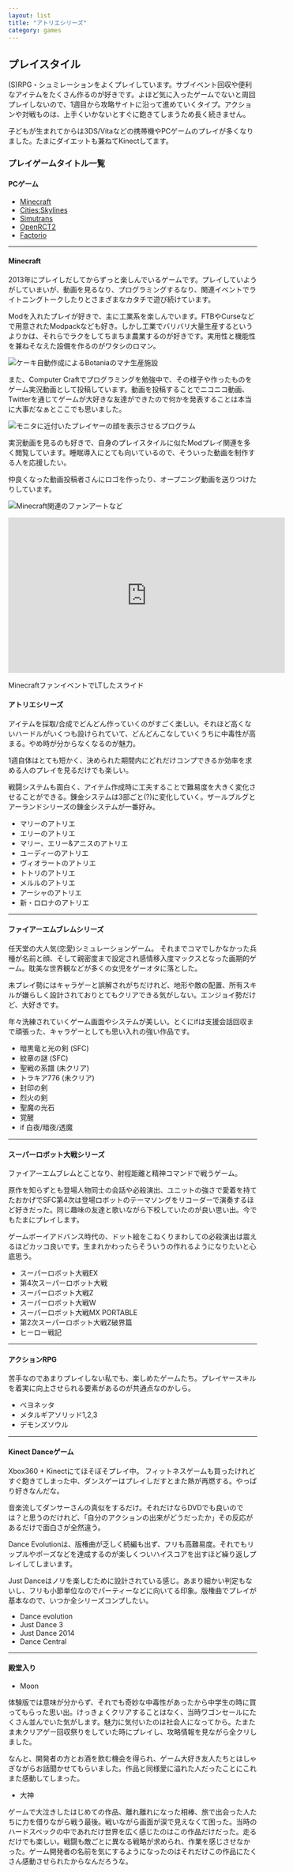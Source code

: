 ```yaml
---
layout: list
title: "アトリエシリーズ"
category: games
---
```


## プレイスタイル

(S)RPG・シュミレーションをよくプレイしています。サブイベント回収や便利なアイテムをたくさん作るのが好きです。よほど気に入ったゲームでないと周回プレイしないので、1週目から攻略サイトに沿って進めていくタイプ。アクションや対戦ものは、上手くいかないとすぐに飽きてしまうため長く続きません。

子どもが生まれてからは3DS/Vitaなどの携帯機やPCゲームのプレイが多くなりました。たまにダイエットも兼ねてKinectしてます。

### プレイゲームタイトル一覧

#### PCゲーム

* [Minecraft](https://minecraft.net/ja-jp/)
* [Cities:Skylines](https://www.paradoxplaza.com/cities-skylines/CSCS00GSK-MASTER.html)
* [Simutrans](https://www.simutrans.com/en/)
* [OpenRCT2](https://openrct2.org/)
* [Factorio](https://www.factorio.com/)

---

#### Minecraft

2013年にプレイしだしてからずっと楽しんでいるゲームです。プレイしていようがしていまいが、動画を見るなり、プログラミングするなり、関連イベントでライトニングトークしたりとさまざまなカタチで遊び続けています。

Modを入れたプレイが好きで、主に工業系を楽しんでいます。FTBやCurseなどで用意されたModpackなども好き。しかし工業でバリバリ大量生産するというよりかは、それらでラクをしてちまちま農業するのが好きです。実用性と機能性を兼ねそなえた設備を作るのがワタシのロマン。

![ケーキ自動作成によるBotaniaのマナ生産施設](/assets/images/gamelife/minecraft-01.png)

また、Computer Craftでプログラミングを勉強中で、その様子や作ったものをゲーム実況動画として投稿しています。動画を投稿することでニコニコ動画、Twitterを通じてゲームが大好きな友達ができたので何かを発表することは本当に大事だなぁとここでも思いました。

![モニタに近付いたプレイヤーの顔を表示させるプログラム](/assets/images/gamelife/minecraft-02.png)

実況動画を見るのも好きで、自身のプレイスタイルに似たModプレイ関連を多く閲覧しています。睡眠導入にとても向いているので、そういった動画を制作する人を応援したい。

仲良くなった動画投稿者さんにロゴを作ったり、オープニング動画を送りつけたりしています。

![Minecraft関連のファンアートなど](/assets/images/gamelife/minecraft-03.png)

<div class="youtube">
  <iframe width="560" height="315" src="https://www.youtube.com/embed/y-FvKWh_AA4?rel=0" frameborder="0" allow="autoplay; encrypted-media" allowfullscreen></iframe>
</div>

MinecraftファンイベントでLTしたスライド

<script async class="speakerdeck-embed" data-id="c6698fd59cea4bd3a5db202cb8abf214" data-ratio="1.33333333333333" src="//speakerdeck.com/assets/embed.js"></script>

#### アトリエシリーズ

アイテムを採取/合成でどんどん作っていくのがすごく楽しい。それほど高くないハードルがいくつも設けられていて、どんどんこなしていくうちに中毒性が高まる。やめ時が分からなくなるのが魅力。

1週自体はとても短かく、決められた期間内にどれだけコンプできるか効率を求める人のプレイを見るだけでも楽しい。

戦闘システムも面白く、アイテム作成時に工夫することで難易度を大きく変化させることができる。錬金システムは3部ごと(?)に変化していく。ザールブルグとアーランドシリーズの錬金システムが一番好み。

* マリーのアトリエ
* エリーのアトリエ
* マリー、エリー&アニスのアトリエ
* ユーディーのアトリエ
* ヴィオラートのアトリエ
* トトリのアトリエ
* メルルのアトリエ
* アーシャのアトリエ
* 新・ロロナのアトリエ

---

#### ファイアーエムブレムシリーズ

任天堂の大人気(恋愛)シミュレーションゲーム。 それまでコマでしかなかった兵種が名前と顔、そして親密度まで設定され感情移入度マックスとなった画期的ゲーム。耽美な世界観などが多くの女児をゲーオタに落とした。

未プレイ勢にはキャラゲーと誤解されがちだけれど、地形や敵の配置、所有スキルが嫌らしく設計されておりとてもクリアできる気がしない。エンジョイ勢だけど、大好きです。

年々洗練されていくゲーム画面やシステムが美しい。とくにifは支援会話回収まで頑張った、キャラゲーとしても思い入れの強い作品です。

* 暗黒竜と光の剣 (SFC)
* 紋章の謎 (SFC)
* 聖戦の系譜 (未クリア)
* トラキア776  (未クリア)
* 封印の剣
* 烈火の剣
* 聖魔の光石
* 覚醒
* if 白夜/暗夜/透魔

---

#### スーパーロボット大戦シリーズ

ファイアーエムブレムとことなり、射程距離と精神コマンドで戦うゲーム。

原作を知らずとも登場人物同士の会話や必殺演出、ユニットの強さで愛着を持てたおかげでSFC第4次は登場ロボットのテーマソングをリコーダーで演奏するほど好きだった。同じ趣味の友達と歌いながら下校していたのが良い思い出。今でもたまにプレイします。

ゲームボーイアドバンス時代の、ドット絵をこねくりまわしての必殺演出は震えるほどカッコ良いです。生まれかわったらそういうの作れるようになりたいと心底思う。

* スーパーロボット大戦EX
* 第4次スーパーロボット大戦
* スーパーロボット大戦Z
* スーパーロボット大戦W
* スーパーロボット大戦MX PORTABLE
* 第2次スーパーロボット大戦Z破界篇
* ヒーロー戦記

---

#### アクションRPG

苦手なのであまりプレイしない私でも、楽しめたゲームたち。プレイヤースキルを着実に向上させられる要素があるのが共通点なのかしら。

* ベヨネッタ
* メタルギアソリッド1,2,3
* デモンズソウル

---

#### Kinect Danceゲーム

Xbox360 + Kinectにてほそぼそプレイ中。 フィットネスゲームも買ったけれどすぐ飽きてしまった中、ダンスゲーはプレイしだすとまた熱が再燃する。やっぱり好きなんだな。

音楽流してダンサーさんの真似をするだけ。それだけならDVDでも良いのでは？と思うのだけれど、「自分のアクションの出来がどうだったか」その反応があるだけで面白さが全然違う。

Dance Evolutionは、版権曲が乏しく続編も出ず、フリも高難易度。それでもリップルやポーズなどを達成するのが楽しくついハイスコアを出すほど繰り返しプレイしてしまいます。

Just Danceはノリを楽しむために設計されている感じ。あまり細かい判定もないし、フリも小節単位なのでパーティーなどに向いてる印象。版権曲でプレイが基本なので、いつか全シリーズコンプしたい。

* Dance evolution
* Just Dance 3
* Just Dance 2014
* Dance Central

---

#### 殿堂入り
* Moon

体験版では意味が分からず、それでも奇妙な中毒性があったから中学生の時に買ってもらった思い出。けっきょくクリアすることはなく、当時ワゴンセールにたくさん並んでいた気がします。魅力に気付いたのは社会人になってから。たまたま未クリアゲー回収祭りをしていた時にプレイし、攻略情報を見ながら全クリしました。

なんと、開発者の方とお酒を飲む機会を得られ、ゲーム大好き友人たちとはしゃぎながらお話聞かせてもらいました。作品と同様愛に溢れた人だったことにこれまた感動してしまった。

* 大神

ゲームで大泣きしたはじめての作品、離れ離れになった相棒、旅で出会った人たちに力を借りながら戦う最後。戦いながら画面が涙で見えなくて困った。当時のハードスペックの中であれだけ世界を広く感じたのはこの作品だけだった。走るだけでも楽しい。戦闘も敵ごとに異なる戦略が求められ、作業を感じさせなかった。ゲーム開発者の名前を気にするようになったのはそれだけこの作品にたくさん感動させられたからなんだろうな。
